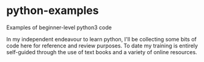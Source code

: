 # python-examples
Examples of beginner-level python3 code

In my independent endeavour to learn python, I'll be collecting some bits of code here for reference and review purposes.
To date my training is entirely self-guided through the use of text books and a variety of online resources. 
